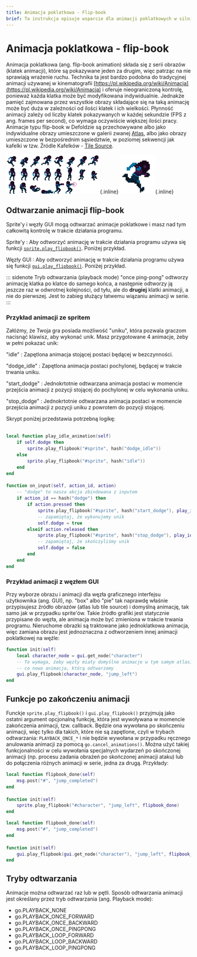 ```yaml
---
title: Animacja poklatkowa - Flip-book
brief: Ta instrukcja opisuje wsparcie dla animacji poklatkowych w silniku Defold.
---
```


# Animacja poklatkowa - flip-book

Animacja poklatkowa (ang. flip-book animation) składa się z serii obrazów (klatek animacji), które są pokazywane jeden za drugim, więc patrząc na nie sprawiają wrażenie ruchu. Technika ta jest bardzo podobna do tradycyjnej animacji używanej w kinematografii [https://pl.wikipedia.org/wiki/Animacja](https://pl.wikipedia.org/wiki/Animacja) i oferuje nieograniczoną kontrolę, ponieważ każda klatka może być modyfikowana indywidualnie. Jednakże pamięć zajmowana przez wszystkie obrazy składające się na taką animację może być duża w zależności od ilości klatek i ich wielkości. Płynność animacji zależy od liczby klatek pokazywanych w każdej sekundzie (FPS z ang. frames per second), co wymaga oczywiście większej ilości pracy. Animacje typu flip-book w Defoldzie są przechowywane albo jako indywidualne obrazy umieszczone w galerii zwanej [Atlas](/manuals/atlas), albo jako obrazy umieszczone w bezpośrednim sąsiedztwie, w poziomej sekwencji jak kafelki w tzw. Źródle Kafelków - [Tile Source](/manuals/tilesource).

  ![Animation sheet](images/animation/animsheet.png){.inline}
  ![Run loop](images/animation/runloop.gif){.inline}

## Odtwarzanie animacji flip-book

Sprite'y i węzły GUI mogą odtwarzać animacje poklatkowe i masz nad tym całkowitą kontrolę w trakcie działania programu.

Sprite'y
: Aby odtworzyć animację w trakcie działania programu używa się funkcji [`sprite.play_flipbook()`](/ref/sprite/?q=play_flipbook#sprite.play_flipbook:url-id-[complete_function]-[play_properties]). Poniżej przykład.

Węzły GUI
: Aby odtworzyć animację w trakcie działania programu używa się funkcji [`gui.play_flipbook()`](/ref/gui/?q=play_flipbook#gui.play_flipbook:node-animation-[complete_function]-[play_properties]). Poniżej przykład.

::: sidenote
Tryb odtwarzania (playback mode) "once ping-pong" odtworzy animację klatka po klatce do samego końca, a następnie odtworzy ją jeszcze raz w odwrotnej kolejności, od tyłu, ale do **drugiej** klatki animacji, a nie do pierwszej. Jest to zabieg służący łatwemu wiązaniu animacji w serie.
:::

### Przykład animacji ze spritem

Załóżmy, że Twoja gra posiada możliwość "uniku", która pozwala graczom nacisnąć klawisz, aby wykonać unik. Masz przygotowane 4 animacje, żeby w pełni pokazać unik:

"idle"
: Zapętlona animacja stojącej postaci będącej w bezczynności.

"dodge_idle"
: Zapętlona animacja postaci pochylonej, będącej w trakcie trwania uniku.

"start_dodge"
: Jednokrtotnie odtwarzana animacja postaci w momencie przejścia animacji z pozycji stojącej do pochylonej w celu wykonania uniku.

"stop_dodge"
: Jednokrtotnie odtwarzana animacja postaci w momencie przejścia animacji z pozycji uniku z powrotem do pozycji stojącej.

Skrypt poniżej przedstawia potrzebną logikę:

```lua

local function play_idle_animation(self)
    if self.dodge then
        sprite.play_flipbook("#sprite", hash("dodge_idle"))
    else
        sprite.play_flipbook("#sprite", hash("idle"))
    end
end

function on_input(self, action_id, action)
    -- "dodge" to nasza akcja zbindowana z inputem
    if action_id == hash("dodge") then
        if action.pressed then
            sprite.play_flipbook("#sprite", hash("start_dodge"), play_idle_animation)
            -- zapamiętaj, że wykonujemy unik
            self.dodge = true
        elseif action.released then
            sprite.play_flipbook("#sprite", hash("stop_dodge"), play_idle_animation)
            -- zapamiętaj, że skończyliśmy unik
            self.dodge = false
        end
    end
end
```

### Przykład animacji z węzłem GUI

Przy wyborze obrazu i animacji dla węzła graficznego interfejsu użytkownika (ang. GUI), np. "box" albo "pie" tak naprawdę właśnie przypisujesz źródło obrazów (atlas lub tile source) i domyślną animację, tak samo jak w przypadku sprite'ów. Takie źródło grafiki jest statycznie przypisane do węzła, ale animacja może być zmieniona w trakcie trwania programu. Nieruchome obrazki są traktowane jako jednoklatkowa animacja, więc zamiana obrazu jest jednoznaczna z odtworzeniem innej animacji poklatkowej na węźle:

```lua
function init(self)
    local character_node = gui.get_node("character")
    -- To wymaga, żeby węzły miały domyślne animacje w tym samym atlasie lub źródłe kafelków
    -- co nowa animacja, którą odtwarzamy
    gui.play_flipbook(character_node, "jump_left")
end
```

## Funkcje po zakończeniu animacji

Funckje `sprite.play_flipbook()` i `gui.play_flipbook()` przyjmują jako ostatni argument opcjonalną funkcję, która jest wywoływana w momencie zakończenia animacji, tzw. callback. Będzie ona wywołana po skończeniu animacji, więc tylko dla takich, które nie są zapętlone, czyli w trybach odtwarzania: `PLAYBACK_ONCE_*` i nie będzie wywołana w przypadku ręcznego anulowania animacji za pomocą `go.cancel_animations()`. Można użyć takiej funkcjonalności w celu wywołania specjalnych wydarzeń po skończonej animacji (np. procesu zadania obrażeń po skończonej animacji ataku) lub do połączenia różnych animacji w serie, jedna za drugą. Przykłady:

```lua
local function flipbook_done(self)
    msg.post("#", "jump_completed")
end

function init(self)
    sprite.play_flipbook("#character", "jump_left", flipbook_done)
end
```

```lua
local function flipbook_done(self)
    msg.post("#", "jump_completed")
end

function init(self)
    gui.play_flipbook(gui.get_node("character"), "jump_left", flipbook_done)
end
```

## Tryby odtwarzania

Animacje można odtwarzać raz lub w pętli. Sposób odtwarzania animacji jest określany przez tryb odtwarzania (ang. Playback mode):

* go.PLAYBACK_NONE
* go.PLAYBACK_ONCE_FORWARD
* go.PLAYBACK_ONCE_BACKWARD
* go.PLAYBACK_ONCE_PINGPONG
* go.PLAYBACK_LOOP_FORWARD
* go.PLAYBACK_LOOP_BACKWARD
* go.PLAYBACK_LOOP_PINGPONG
